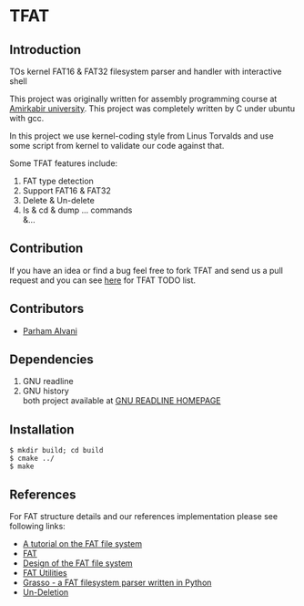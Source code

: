 # TFAT
## Introduction
TOs kernel FAT16 & FAT32 filesystem parser and handler with interactive shell  

This project was originally written for assembly programming course at
[Amirkabir university](http://www.aut.ac.ir).
This project was completely written by C under ubuntu with gcc.  

In this project we use kernel-coding style from Linus Torvalds and
use some script from kernel to validate our code against that.

Some TFAT features include:

1. FAT type detection
2. Support FAT16 & FAT32
3. Delete & Un-delete
4. ls & cd & dump ... commands  
&...

## Contribution
If you have an idea or find a bug feel free to fork TFAT and
send us a pull request and you can see [here](doc/TODOlist.md)
for TFAT TODO list.

## Contributors
* [Parham Alvani](https://1995parham.github.io)

## Dependencies
1. GNU readline
2. GNU history  
both project available at
[GNU READLINE HOMEPAGE](http://cnswww.cns.cwru.edu/php/chet/readline/rltop.html)

## Installation
```
$ mkdir build; cd build
$ cmake ../
$ make
```

## References
For FAT structure details and our references implementation
please see following links:

- [A tutorial on the FAT file system](http://www.tavi.co.uk/phobos/fat.html)
- [FAT](http://wiki.osdev.org/FAT)
- [Design of the FAT file system](http://en.wikipedia.org/wiki/Design_of_the_FAT_file_system)
- [FAT Utilities](https://gitorious.org/unix-stuff/fat-util)
- [Grasso - a FAT filesystem parser written in Python](https://github.com/em-/grasso)
- [Un-Deletion](http://en.wikipedia.org/wiki/Undeletion)
